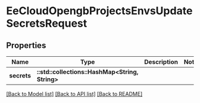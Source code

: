 # EeCloudOpengbProjectsEnvsUpdateSecretsRequest

## Properties

Name | Type | Description | Notes
------------ | ------------- | ------------- | -------------
**secrets** | **::std::collections::HashMap<String, String>** |  | 

[[Back to Model list]](../README.md#documentation-for-models) [[Back to API list]](../README.md#documentation-for-api-endpoints) [[Back to README]](../README.md)


